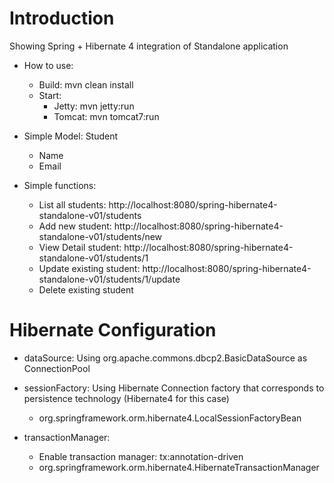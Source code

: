 # Introduction
Showing Spring + Hibernate 4 integration of Standalone application

- How to use:
    + Build: mvn clean install
    + Start: 
        * Jetty:    mvn jetty:run
        * Tomcat:   mvn tomcat7:run

- Simple Model: Student
    + Name
    + Email
- Simple functions:
    + List all students: http://localhost:8080/spring-hibernate4-standalone-v01/students 
    + Add new student: http://localhost:8080/spring-hibernate4-standalone-v01/students/new
    + View Detail student: http://localhost:8080/spring-hibernate4-standalone-v01/students/1
    + Update existing student: http://localhost:8080/spring-hibernate4-standalone-v01/students/1/update
    + Delete existing student
    
    
# Hibernate Configuration

- dataSource: Using org.apache.commons.dbcp2.BasicDataSource as ConnectionPool
- sessionFactory: Using Hibernate Connection factory that corresponds to persistence technology (Hibernate4 for this case)
    + org.springframework.orm.hibernate4.LocalSessionFactoryBean

- transactionManager:
    + Enable transaction manager: tx:annotation-driven 
    + org.springframework.orm.hibernate4.HibernateTransactionManager